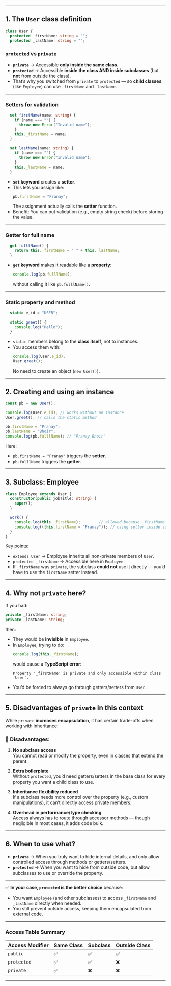 

***

## 1. **The `User` class definition**

```ts
class User {
  protected _firstName: string = "";
  protected _lastName: string = "";
```

### `protected` vs `private`
- **`private`** → Accessible **only inside the same class**.
- **`protected`** → Accessible **inside the class AND inside subclasses** (but **not** from outside the class).
- That’s why you switched from `private` to `protected` — so **child classes** (like `Employee`) can use `_firstName` and `_lastName`.

***

### Setters for validation
```ts
  set firstName(name: string) {
    if (name === "") {
      throw new Error("Invalid name");
    }
    this._firstName = name;
  }

  set lastName(name: string) {
    if (name === "") {
      throw new Error("Invalid name");
    }
    this._lastName = name;
  }
```
- **`set` keyword** creates a **setter**.
- This lets you assign like:
  ```ts
  pb.firstName = "Pranay";
  ```
  The assignment actually calls the **setter** function.
- Benefit: You can put validation (e.g., empty string check) before storing the value.

***

### Getter for full name
```ts
  get fulllName() {
    return this._firstName + " " + this._lastName;
  }
```
- **`get` keyword** makes it readable like a **property**:
  ```ts
  console.log(pb.fulllName);
  ```
  without calling it like `pb.fulllName()`.

***

### Static property and method
```ts
  static e_id = "USER";
  
  static greet() {
    console.log("Hello");
  }
```
- `static` members belong to the **class itself**, not to instances.
- You access them with:
  ```ts
  console.log(User.e_id);
  User.greet();
  ```
  No need to create an object (`new User()`).

***

## 2. **Creating and using an instance**
```ts
const pb = new User();

console.log(User.e_id); // works without an instance
User.greet(); // calls the static method

pb.firstName = "Pranay";  
pb.lastName = "Bhoir";  
console.log(pb.fulllName); // "Pranay Bhoir"
```
Here:
- `pb.firstName = "Pranay"` triggers the **setter**.
- `pb.fulllName` triggers the **getter**.

***

## 3. **Subclass: Employee**
```ts
class Employee extends User {
  constructor(public jobTitle: string) {
    super();
  }

  work() {
    console.log(this._firstName);        // allowed because _firstName is protected
    console.log((this.firstName = "Pranay")); // using setter inside subclass
  }
}
```

Key points:
- `extends User` → Employee inherits all non-private members of `User`.
- `protected _firstName` → Accessible here in `Employee`.
- If `_firstName` was `private`, the subclass **could not** use it directly — you’d have to use the `firstName` setter instead.

***

## 4. Why not `private` here?

If you had:

```ts
private _firstName: string;
private _lastName: string;
```
then:

- They would be **invisible** in `Employee`.
- In `Employee`, trying to do:
  ```ts
  console.log(this._firstName);
  ```
  would cause a **TypeScript error**:
  ```
  Property '_firstName' is private and only accessible within class 'User'.
  ```
- You’d be forced to always go through getters/setters from `User`.

***

## 5. **Disadvantages of `private`** in this context

While `private` **increases encapsulation**, it has certain trade-offs when working with inheritance:

### 🚫 Disadvantages:
1. **No subclass access**  
   You cannot read or modify the property, even in classes that extend the parent.

2. **Extra boilerplate**  
   Without `protected`, you’d need getters/setters in the base class for every property you want a child class to use.

3. **Inheritance flexibility reduced**  
   If a subclass needs more control over the property (e.g., custom manipulations), it can’t directly access private members.

4. **Overhead in performance/type checking**  
   Access always has to route through accessor methods — though negligible in most cases, it adds code bulk.

***

## 6. **When to use what?**
- **`private`** → When you truly want to hide internal details, and only allow controlled access through methods or getters/setters.
- **`protected`** → When you want to hide from outside code, but allow subclasses to use or override the property.

***

✅ **In your case, `protected` is the better choice** because:
- You want `Employee` (and other subclasses) to access `_firstName` and `_lastName` directly when needed.
- You still prevent outside access, keeping them encapsulated from external code.

***

### **Access Table Summary**

| Access Modifier | Same Class | Subclass | Outside Class |
|----------------|-----------|----------|---------------|
| `public`       | ✅        | ✅       | ✅            |
| `protected`    | ✅        | ✅       | ❌            |
| `private`      | ✅        | ❌       | ❌            |

***
